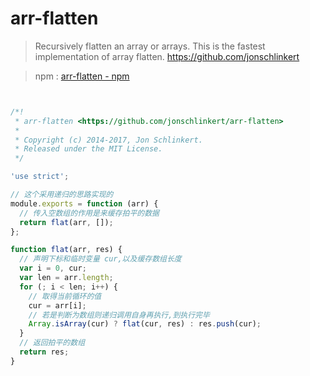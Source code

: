 # arr-flatten

> Recursively flatten an array or arrays. This is the fastest implementation of array flatten. https://github.com/jonschlinkert

> npm : [arr-flatten - npm](https://www.npmjs.com/package/arr-flatten)


```javascript


/*!
 * arr-flatten <https://github.com/jonschlinkert/arr-flatten>
 *
 * Copyright (c) 2014-2017, Jon Schlinkert.
 * Released under the MIT License.
 */

'use strict';

// 这个采用递归的思路实现的
module.exports = function (arr) {
  // 传入空数组的作用是来缓存拍平的数据
  return flat(arr, []);
};

function flat(arr, res) {
  // 声明下标和临时变量 cur,以及缓存数组长度
  var i = 0, cur;
  var len = arr.length;
  for (; i < len; i++) {
    // 取得当前循环的值
    cur = arr[i];
    // 若是判断为数组则递归调用自身再执行,到执行完毕
    Array.isArray(cur) ? flat(cur, res) : res.push(cur);
  }
  // 返回拍平的数组
  return res;
}

```
